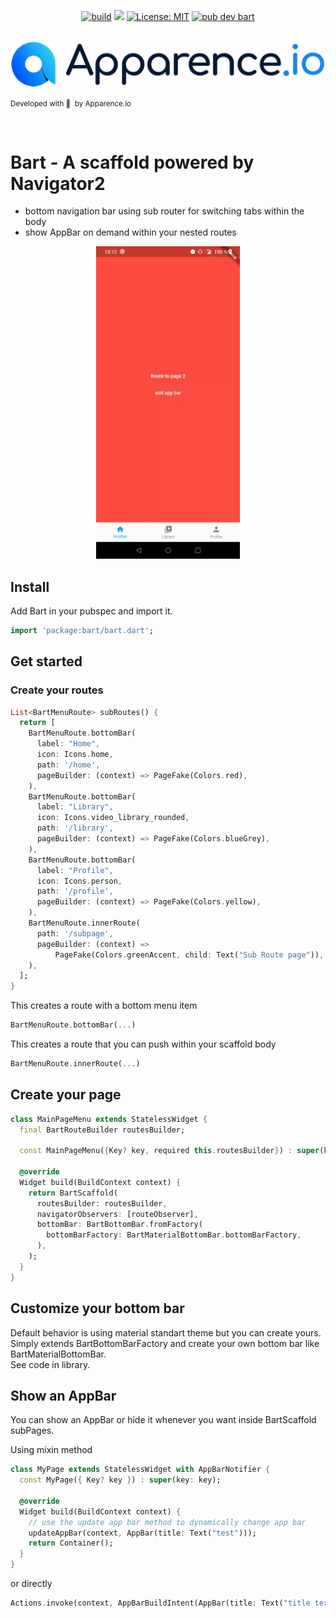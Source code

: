 <p align="center">
<a href="https://github.com/Apparence-io/bart/actions"><img src="https://img.shields.io/github/workflow/status/Apparence-io/bart/main" alt="build"></a>
<a href="https://codecov.io/gh/Apparence-io/bart"><img src="https://codecov.io/gh/Apparence-io/bart/branch/master/graph/badge.svg?token=W574M0EGAW"/></a>
<a href="https://opensource.org/licenses/MIT"><img src="https://img.shields.io/badge/license-MIT-purple.svg" alt="License: MIT"></a>
<a href="https://pub.dev/packages/bart"><img src="https://img.shields.io/pub/v/bart" alt="pub dev bart"></a>
</p>

<br/>
<img src="https://github.com/Apparence-io/bart/raw/master/.github/img/logo.png" alt="Apparence.io logo">
<p><small>Developed with 💙 &nbsp;by Apparence.io</small></p>
<br/>

# **Bart** - A scaffold powered by Navigator2 
* bottom navigation bar using sub router for switching tabs within the body
* show AppBar on demand within your nested routes
<p align="center">
<img src="https://github.com/Apparence-io/bart/raw/master/.github/img/bart.gif" width="230" alt="Apparence.io logo">
</p>

## Install 
Add Bart in your pubspec and import it. 
```dart
import 'package:bart/bart.dart';
```

## Get started 

### Create your routes 

```dart
List<BartMenuRoute> subRoutes() {
  return [
    BartMenuRoute.bottomBar(
      label: "Home",
      icon: Icons.home,
      path: '/home',
      pageBuilder: (context) => PageFake(Colors.red),
    ),
    BartMenuRoute.bottomBar(
      label: "Library",
      icon: Icons.video_library_rounded,
      path: '/library',
      pageBuilder: (context) => PageFake(Colors.blueGrey),
    ),
    BartMenuRoute.bottomBar(
      label: "Profile",
      icon: Icons.person,
      path: '/profile',
      pageBuilder: (context) => PageFake(Colors.yellow),
    ),
    BartMenuRoute.innerRoute(
      path: '/subpage',
      pageBuilder: (context) =>
          PageFake(Colors.greenAccent, child: Text("Sub Route page")),
    ),
  ];
}
```

This creates a route with a bottom menu item
```dart
BartMenuRoute.bottomBar(...)
```

This creates a route that you can push within your scaffold body 
```dart
BartMenuRoute.innerRoute(...)
```

## Create your page 
```dart
class MainPageMenu extends StatelessWidget {
  final BartRouteBuilder routesBuilder;

  const MainPageMenu({Key? key, required this.routesBuilder}) : super(key: key);

  @override
  Widget build(BuildContext context) {
    return BartScaffold(
      routesBuilder: routesBuilder,
      navigatorObservers: [routeObserver],
      bottomBar: BartBottomBar.fromFactory(
        bottomBarFactory: BartMaterialBottomBar.bottomBarFactory,
      ),
    );
  }
}
```

## Customize your bottom bar
Default behavior is using material standart theme but you can create yours.<br/>
Simply extends BartBottomBarFactory and create your own bottom bar like BartMaterialBottomBar. <br/>
See code in library.

## Show an AppBar 
You can show an AppBar or hide it whenever you want inside BartScaffold subPages. 

Using mixin method 
```dart
class MyPage extends StatelessWidget with AppBarNotifier {
  const MyPage({ Key? key }) : super(key: key);

  @override
  Widget build(BuildContext context) {
    // use the update app bar method to dynamically change app bar  
    updateAppBar(context, AppBar(title: Text("test")));
    return Container();
  }
}
``` 

or directly 
```dart
Actions.invoke(context, AppBarBuildIntent(AppBar(title: Text("title text"))));
```